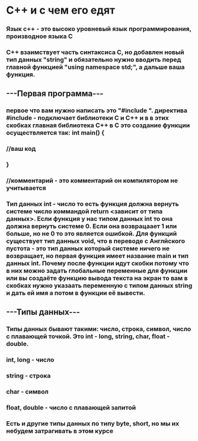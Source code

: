 <h1>C++ и с чем его едят</h1>
<h3>Язык с++ - это высоко уровневый язык программирования, производное языка С</h3>
<h3>С++ взаимствует часть синтаксиса С, но добавлен новый тип данных "string" и обязательно нужно вводить перед главной функцией "using namespace std;", а дальше ваша функция.</h3>
<h2>---Первая программа---</h2>
<h3>
  первое что вам нужно написать это "#include <iostream>".
  директива #include - подключает библиотеки С и С++
  и в в этих скобках главная библиотека С++ в С это <stdio.h>
  создание функции осуществляется так:
  int main() {
</h3>
<h3>//ваш код</h3>
<h3>}</h3>
<h3> //комментарий - это комментарий он компилятором не учитывается</h3>
<h3>Тип данных int - число то есть функция должна вернуть системе число коммандой return <зависит от типа данных>. Если функция у нас типом данных int то она должна вернуть
  системе 0.
  Если она возврацаает 1 или больше, но не 0 то это является ошибкой. Для функций существует тип данных void, что в переводе с Англйского
  пустота - это тип данных который системе ничего не возвращает, но первая функция имеет название main и тип данных int. Почему после функции идут скобки
  потому что в них можно задать глобальные переменные для функции или вы создаёте функцию вывода текста на экран то вам в скобках нужно указаать переменную с типом данных
  string и дать ей имя а потом в функции её вывести.</h3>
<h2>---Типы данных---</h2>
<h3>Типы данных бывают такими: число, строка, символ, число с плавающей точкой. Это int - long, string, char, float - double.</h3>
<h3>int, long - число</h3>
<h3>string - строка</h3>
<h3>char - символ</h3>
<h3>float, double - число с плавающей запитой</h3>
<h3>Есть и другие типы данных по типу byte, short,  но мы их небудем затрагивать в этом курсе</h3>
